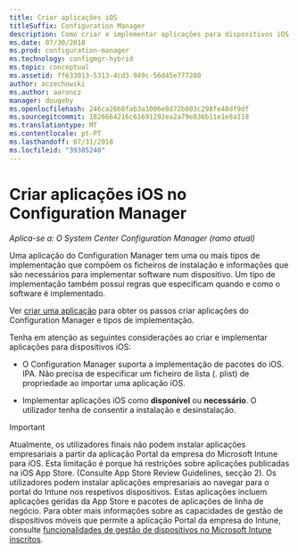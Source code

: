 ```yaml
---
title: Criar aplicações iOS
titleSuffix: Configuration Manager
description: Como criar e implementar aplicações para dispositivos iOS no Configuration Manager.
ms.date: 07/30/2018
ms.prod: configuration-manager
ms.technology: configmgr-hybrid
ms.topic: conceptual
ms.assetid: ff633013-5313-4cd3-949c-56d45e777280
author: aczechowski
ms.author: aaroncz
manager: dougeby
ms.openlocfilehash: 246ca26b8fab3a1006e8d72b803c298fe48df9df
ms.sourcegitcommit: 1826664216c61691292ea2a79e836b11e1e8a118
ms.translationtype: MT
ms.contentlocale: pt-PT
ms.lasthandoff: 07/31/2018
ms.locfileid: "39385240"
---
```

# <a name="create-ios-applications-in-configuration-manager"></a>Criar aplicações iOS no Configuration Manager

*Aplica-se a: O System Center Configuration Manager (ramo atual)*

Uma aplicação do Configuration Manager tem uma ou mais tipos de implementação que compõem os ficheiros de instalação e informações que são necessários para implementar software num dispositivo. Um tipo de implementação também possui regras que especificam quando e como o software é implementado.  

Ver [criar uma aplicação](/sccm/apps/deploy-use/create-applications#bkmk_create) para obter os passos criar aplicações do Configuration Manager e tipos de implementação. 

Tenha em atenção as seguintes considerações ao criar e implementar aplicações para dispositivos iOS:  

- O Configuration Manager suporta a implementação de pacotes do iOS. IPA. Não precisa de especificar um ficheiro de lista (. plist) de propriedade ao importar uma aplicação iOS. 

- Implementar aplicações iOS como **disponível** ou **necessário**. O utilizador tenha de consentir a instalação e desinstalação.

> [!IMPORTANT]  
>  Atualmente, os utilizadores finais não podem instalar aplicações empresariais a partir da aplicação Portal da empresa do Microsoft Intune para iOS. Esta limitação é porque há restrições sobre aplicações publicadas na iOS App Store. (Consulte App Store Review Guidelines, secção 2). Os utilizadores podem instalar aplicações empresariais ao navegar para o portal do Intune nos respetivos dispositivos. Estas aplicações incluem aplicações geridas da App Store e pacotes de aplicações de linha de negócio. Para obter mais informações sobre as capacidades de gestão de dispositivos móveis que permite a aplicação Portal da empresa do Intune, consulte [funcionalidades de gestão de dispositivos no Microsoft Intune inscritos](https://docs.microsoft.com/intune/device-enrollment).  
